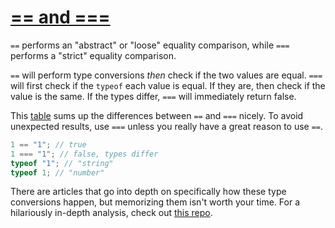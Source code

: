 # [== and ===](https://developer.mozilla.org/en-us/docs/web/javascript/equality_comparisons_and_sameness)

`==` performs an "abstract" or "loose" equality comparison, while `===` performs a "strict" equality comparison.

`==` will perform type conversions _then_ check if the two values are equal. `===` will first check if the `typeof` each value is equal. If they are, then check if the value is the same. If the types differ, `===` will immediately return false.

This [table](https://dorey.github.io/JavaScript-Equality-Table) sums up the differences between `==` and `===` nicely. To avoid unexpected results, use `===` unless you really have a great reason to use `==`.

```js
1 == "1"; // true
1 === "1"; // false, types differ
typeof "1"; // "string"
typeof 1; // "number"
```

There are articles that go into depth on specifically how these type conversions happen, but memorizing them isn't worth your time. For a hilariously in-depth analysis, check out [this repo](https://github.com/denysdovhan/wtfjs).
